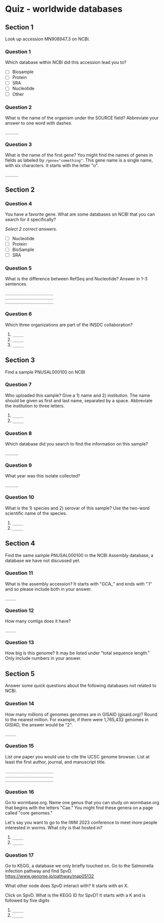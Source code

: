 # Quiz - worldwide databases

## Section 1

Look up accession MN908947.3 on NCBI.

### Question 1

Which database within NCBI did this accession lead you to?

- [ ] Biosample
- [ ] Protein
- [ ] SRA
- [ ] Nucleotide
- [ ] Other

### Question 2

What is the name of the organism under the SOURCE field? Abbreviate your answer to one word with dashes.

`______`

### Question 3

What is the name of the first gene?
You might find the names of genes in fields as labeled by `/gene="something"`.  This gene name is a single name, with six characters. It starts with the letter "o".

`______`

## Section 2

### Question 4

You have a favorite gene.  What are some databases on NCBI that you can search for it specifically?

_Select 2 correct answers_.

- [ ] Nucleotide
- [ ] Protein
- [ ] BioSample
- [ ] SRA

### Question 5

What is the difference between RefSeq and Nucleotide?
Answer in 1-3 sentences.

```text
______________________
______________________
______________________
```

### Question 6

Which three organizations are part of the INSDC collaboration?

1. `_____`
2. `_____`
3. `_____`

## Section 3

Find a sample PNUSAL000100 on NCBI

### Question 7

Who uploaded this sample?  Give a 1) name and 2) institution.  The name should be given as first and last name, separated by a space.  Abbreviate the institution to three letters.

1. `_____`
2. `_____`

### Question 8

Which database did you search to find the information on this sample?

`______`

### Question 9

What year was this isolate collected?

`______`

### Question 10

What is the 1) species and 2) serovar of this sample?  Use the two-word scientific name of the species.

1. `_____`
2. `_____`

## Section 4

Find the same sample PNUSAL000100 in the NCBI Assembly database, a database we have not discussed yet.

### Question 11

What is the assembly accession?  It starts with "GCA_" and ends with ".1" and so please include both in your answer. 

`_____`

### Question 12

How many contigs does it have?

`_____`

### Question 13

How big is this genome? It may be listed under "total sequence length."  Only include numbers in your answer.

## Section 5

Answer some quick questions about the following databases not related to NCBI.

### Question 14

How many millions of genomes genomes are in GISAID (gisaid.org)?  Round to the nearest million.  For example, if there were 1,765,432 genomes in GISIAD, the answer would be "2".

`_____`

### Question 15

List one paper you would use to cite the UCSC genome browser.  List at least the first author, journal, and manuscript title.

```text
______________________
______________________
______________________
```

### Question 16

Go to wormbase.org.  Name one genus that you can study on wormbase.org that begins with the letters "Cae."  You might find these genera on a page called "core genomes."

Let's say you want to go to the IWM 2023 conference to meet more people interested in worms. What city is that hosted in?

1. `_____`
2. `_____`

### Question 17

Go to KEGG, a database we only briefly touched on. Go to the Salmonella infection pathway and find SpvD. <https://www.genome.jp/pathway/map05132>

What other node does SpvD interact with? It starts with an X.

Click on SpvD. What is the KEGG ID for SpvD? It starts with a K and is followed by five digits

1. `_____`
2. `_____`
